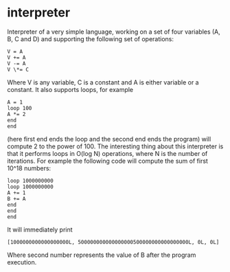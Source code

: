 interpreter
===========
Interpreter of a very simple language, working on a set of four variables (A, B, C and D) and supporting the following set of operations:

    V = A
    V += A
    V -= A
    V \*= C

Where V is any variable, C is a constant and A is either variable or a constant.
It also supports loops, for example

    A = 1
    loop 100
    A *= 2
    end
    end

(here first end ends the loop and the second end ends the program) will compute 2 to the power of 100.
The interesting thing about this interpreter is that it performs loops in O(log N) operations, where N is the number of iterations. For example the following code will compute the sum of first 10^18 numbers:

    loop 1000000000
    loop 1000000000
    A += 1
    B += A
    end
    end
    end

It will immediately print

    [1000000000000000000L, 500000000000000000500000000000000000L, 0L, 0L]

Where second number represents the value of B after the program execution.

